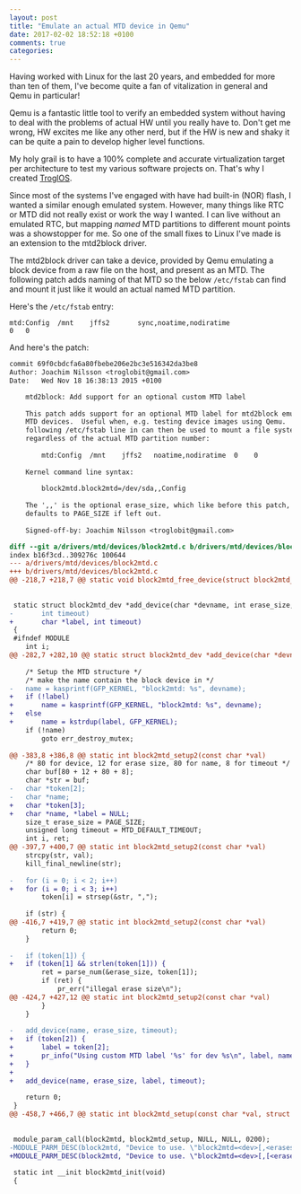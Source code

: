 ```yaml
---
layout: post
title: "Emulate an actual MTD device in Qemu"
date: 2017-02-02 18:52:18 +0100
comments: true
categories:
---
```


Having worked with Linux for the last 20 years, and embedded for more
than ten of them, I've become quite a fan of vitalization in general and
Qemu in particular!

Qemu is a fantastic little tool to verify an embedded system without
having to deal with the problems of actual HW until you really have to.
Don't get me wrong, HW excites me like any other nerd, but if the HW is
new and shaky it can be quite a pain to develop higher level functions.

My holy grail is to have a 100% complete and accurate virtualization
target per architecture to test my various software projects on.  That's
why I created [TroglOS](https://github.com/troglobit/troglos).

<!-- more -->

Since most of the systems I've engaged with have had built-in (NOR)
flash, I wanted a similar enough emulated system.  However, many things
like RTC or MTD did not really exist or work the way I wanted.  I can
live without an emulated RTC, but mapping *named* MTD partitions to
different mount points was a showstopper for me.  So one of the small
fixes to Linux I've made is an extension to the mtd2block driver.

The mtd2block driver can take a device, provided by Qemu emulating a
block device from a raw file on the host, and present as an MTD.  The
following patch adds naming of that MTD so the below `/etc/fstab` can
find and mount it just like it would an actual named MTD partition.

Here's the `/etc/fstab` entry:

    mtd:Config	/mnt	jffs2		sync,noatime,nodiratime					0	0

And here's the patch:

``` patch
commit 69f0cbdcfa6a80fbebe206e2bc3e516342da3be8
Author: Joachim Nilsson <troglobit@gmail.com>
Date:   Wed Nov 18 16:38:13 2015 +0100

    mtd2block: Add support for an optional custom MTD label
    
    This patch adds support for an optional MTD label for mtd2block emulated
    MTD devices.  Useful when, e.g. testing device images using Qemu.  The
    following /etc/fstab line in can then be used to mount a file system
    regardless of the actual MTD partition number:
    
        mtd:Config	/mnt	jffs2	noatime,nodiratime	0    0
    
    Kernel command line syntax:
    
        block2mtd.block2mtd=/dev/sda,,Config
    
    The ',,' is the optional erase_size, which like before this patch,
    defaults to PAGE_SIZE if left out.
    
    Signed-off-by: Joachim Nilsson <troglobit@gmail.com>

diff --git a/drivers/mtd/devices/block2mtd.c b/drivers/mtd/devices/block2mtd.c
index b16f3cd..309276c 100644
--- a/drivers/mtd/devices/block2mtd.c
+++ b/drivers/mtd/devices/block2mtd.c
@@ -218,7 +218,7 @@ static void block2mtd_free_device(struct block2mtd_dev *dev)
 
 
 static struct block2mtd_dev *add_device(char *devname, int erase_size,
-		int timeout)
+		char *label, int timeout)
 {
 #ifndef MODULE
 	int i;
@@ -282,7 +282,10 @@ static struct block2mtd_dev *add_device(char *devname, int erase_size,
 
 	/* Setup the MTD structure */
 	/* make the name contain the block device in */
-	name = kasprintf(GFP_KERNEL, "block2mtd: %s", devname);
+	if (!label)
+		name = kasprintf(GFP_KERNEL, "block2mtd: %s", devname);
+	else
+		name = kstrdup(label, GFP_KERNEL);
 	if (!name)
 		goto err_destroy_mutex;
 
@@ -383,8 +386,8 @@ static int block2mtd_setup2(const char *val)
 	/* 80 for device, 12 for erase size, 80 for name, 8 for timeout */
 	char buf[80 + 12 + 80 + 8];
 	char *str = buf;
-	char *token[2];
-	char *name;
+	char *token[3];
+	char *name, *label = NULL;
 	size_t erase_size = PAGE_SIZE;
 	unsigned long timeout = MTD_DEFAULT_TIMEOUT;
 	int i, ret;
@@ -397,7 +400,7 @@ static int block2mtd_setup2(const char *val)
 	strcpy(str, val);
 	kill_final_newline(str);
 
-	for (i = 0; i < 2; i++)
+	for (i = 0; i < 3; i++)
 		token[i] = strsep(&str, ",");
 
 	if (str) {
@@ -416,7 +419,7 @@ static int block2mtd_setup2(const char *val)
 		return 0;
 	}
 
-	if (token[1]) {
+	if (token[1] && strlen(token[1])) {
 		ret = parse_num(&erase_size, token[1]);
 		if (ret) {
 			pr_err("illegal erase size\n");
@@ -424,7 +427,12 @@ static int block2mtd_setup2(const char *val)
 		}
 	}
 
-	add_device(name, erase_size, timeout);
+	if (token[2]) {
+		label = token[2];
+		pr_info("Using custom MTD label '%s' for dev %s\n", label, name);
+	}
+
+	add_device(name, erase_size, label, timeout);
 
 	return 0;
 }
@@ -458,7 +466,7 @@ static int block2mtd_setup(const char *val, struct kernel_param *kp)
 
 
 module_param_call(block2mtd, block2mtd_setup, NULL, NULL, 0200);
-MODULE_PARM_DESC(block2mtd, "Device to use. \"block2mtd=<dev>[,<erasesize>]\"");
+MODULE_PARM_DESC(block2mtd, "Device to use. \"block2mtd=<dev>[,[<erasesize>][,<name>]]\"");
 
 static int __init block2mtd_init(void)
 {
```

<!--
  -- Local Variables:
  -- mode: markdown
  -- End:
  -->
